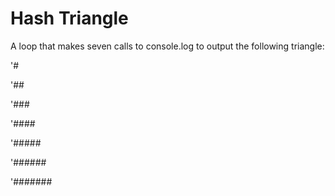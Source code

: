 # Hash Triangle

A loop that makes seven calls to console.log to output the following triangle:

'#

'##

'###

'####

'#####

'######

'#######
